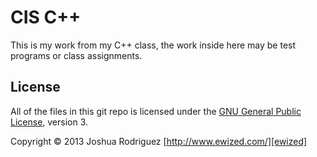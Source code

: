 CIS C++
======
This is my work from my C++  class, the work inside here may be test programs or class assignments.

License
------
All of the files in this git repo is licensed under the [GNU General Public License][license], version 3.

Copyright &copy; 2013 Joshua Rodriguez [http://www.ewized.com/][ewized]

[license]: https://github.com/Year4000/ecomponents/blob/master/LICENSE.md
[ewized]: http://www.ewized.com/
